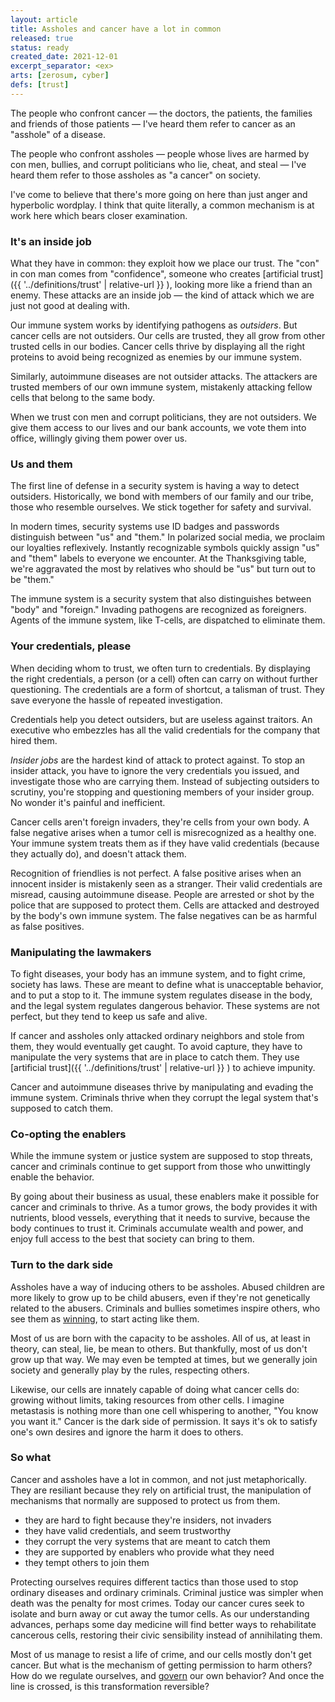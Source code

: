 ```yaml
---
layout: article
title: Assholes and cancer have a lot in common
released: true
status: ready
created_date: 2021-12-01
excerpt_separator: <ex>
arts: [zerosum, cyber]
defs: [trust]
---
```


The people who confront cancer &mdash; the doctors, the patients, the
families and friends of those patients &mdash; I've heard them refer
to cancer as an "asshole" of a disease. 

The people who confront assholes &mdash; people whose lives are harmed
by con men, bullies, and corrupt politicians who lie, cheat, and steal &mdash;
I've heard them refer to those assholes as "a cancer" on society.

I've come to believe that there's more going on here than just anger
and hyperbolic wordplay. I think that quite literally, a common
mechanism is at work here which bears closer examination.

### It's an inside job

What they have in common: they exploit how we place our trust. The
"con" in con man comes from "confidence", someone who creates
[artificial trust]({{ '../definitions/trust' | relative-url }} ),
looking more like a friend than an enemy. These attacks are an
inside job &mdash; the kind of attack which we are just not good
at dealing with.

Our immune system works by identifying pathogens as *outsiders*.  But
cancer cells are not outsiders. Our cells are trusted, they all grow
from other trusted cells in our bodies. Cancer cells thrive by
displaying all the right proteins to avoid being recognized as enemies
by our immune system.

Similarly, autoimmune diseases are not outsider attacks. The attackers
are trusted members of our own immune system, mistakenly attacking
fellow cells that belong to the same body.

When we trust con men and corrupt politicians, they are not outsiders.
We give them access to our lives and our bank accounts, we vote them
into office, willingly giving them power over us. 

### Us and them

The first line of defense in a security system is having a way to
detect outsiders. Historically, we bond with members of our family and
our tribe, those who resemble ourselves. We stick together for safety
and survival.

In modern times, security systems use ID badges and passwords
distinguish between "us" and "them." In polarized social media, we
proclaim our loyalties reflexively.  Instantly recognizable symbols
quickly assign "us" and "them" labels to everyone we encounter. At the
Thanksgiving table, we're aggravated the most by relatives who should
be "us" but turn out to be "them."

The immune system is a security system that also distinguishes between
"body" and "foreign." Invading pathogens are recognized as foreigners.
Agents of the immune system, like T-cells, are dispatched to eliminate
them.

### Your credentials, please

When deciding whom to trust, we often turn to credentials. By
displaying the right credentials, a person (or a cell) often can carry
on without further questioning. The credentials are a form of
shortcut, a talisman of trust. They save everyone the hassle of
repeated investigation.

Credentials help you detect outsiders, but are useless against
traitors. An executive who embezzles has all the valid credentials for
the company that hired them.


*Insider jobs* are the hardest kind of attack to protect against.  To
stop an insider attack, you have to ignore the very credentials you
issued, and investigate those who are carrying them. Instead of
subjecting outsiders to scrutiny, you're stopping and questioning
members of your insider group. No wonder it's painful and inefficient.

Cancer cells aren't foreign invaders, they're cells from your own
body. A false negative arises when a tumor cell is misrecognized as a
healthy one. Your immune system treats them as if they have valid
credentials (because they actually do), and doesn't attack them.

Recognition of friendlies is not perfect. A false positive arises when
an innocent insider is mistakenly seen as a stranger. Their valid
credentials are misread, causing autoimmune disease. People are
arrested or shot by the police that are supposed to protect
them. Cells are attacked and destroyed by the body's own immune
system. The false negatives can be as harmful as false positives.


### Manipulating the lawmakers

To fight diseases, your body has an immune system, and to fight crime,
society has laws. These are meant to define what is unacceptable
behavior, and to put a stop to it. The immune system regulates disease
in the body, and the legal system regulates dangerous behavior.  These
systems are not perfect, but they tend to keep us safe and alive.

If cancer and assholes only attacked ordinary neighbors and stole from
them, they would eventually get caught. To avoid capture, they have to
manipulate the very systems that are in place to catch them. They use
[artificial trust]({{ '../definitions/trust' | relative-url }} ) to
achieve impunity.

Cancer and autoimmune diseases thrive by manipulating and evading the
immune system. Criminals thrive when they corrupt the legal system
that's supposed to catch them. 

### Co-opting the enablers

While the immune system or justice system are supposed to stop
threats, cancer and criminals continue to get support from those who
unwittingly enable the behavior.

By going about their business as usual, these enablers make it
possible for cancer and criminals to thrive. As a tumor grows, the
body provides it with nutrients, blood vessels, everything that it
needs to survive, because the body continues to trust it. Criminals
accumulate wealth and power, and enjoy full access to the best that
society can bring to them.

### Turn to the dark side

Assholes have a way of inducing others to be assholes. Abused children
are more likely to grow up to be child abusers, even if they're not
genetically related to the abusers. Criminals and bullies sometimes
inspire others, who see them as [winning](zerosum), to start acting
like them.

Most of us are born with the capacity to be assholes. All of us, at
least in theory, can steal, lie, be mean to others. But thankfully,
most of us don't grow up that way.  We may even be tempted at times,
but we generally join society and generally play by the rules,
respecting others.

Likewise, our cells are innately capable of doing what cancer cells
do: growing without limits, taking resources from other cells. I
imagine metastasis is nothing more than one cell whispering to
another, "You know you want it." Cancer is the dark side of
permission.  It says it's ok to satisfy one's own desires and ignore
the harm it does to others.


### So what

Cancer and assholes have a lot in common, and not just metaphorically.
They are resiliant because they rely on artificial trust, the manipulation
of mechanisms that normally are supposed to protect us from them.

  * they are hard to fight because they're insiders, not invaders
  * they have valid credentials, and seem trustworthy
  * they corrupt the very systems that are meant to catch them
  * they are supported by enablers who provide what they need
  * they tempt others to join them

Protecting ourselves requires different tactics than those used to
stop ordinary diseases and ordinary criminals. Criminal justice was
simpler when death was the penalty for most crimes.  Today our cancer
cures seek to isolate and burn away or cut away the tumor cells. As
our understanding advances, perhaps some day medicine will find better
ways to rehabilitate cancerous cells, restoring their civic
sensibility instead of annihilating them.

Most of us manage to resist a life of crime, and our cells mostly
don't get cancer. But what is the mechanism of getting permission to
harm others?  How do we regulate ourselves, and [govern](cyber) our
own behavior?  And once the line is crossed, is this transformation
reversible?

